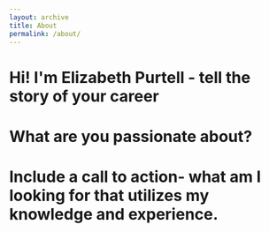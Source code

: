 ```yaml
---
layout: archive
title: About
permalink: /about/
---
```

# Hi! I'm Elizabeth Purtell - tell the story of your career
# What are you passionate about?
# Include a call to action- what am I looking for that utilizes my knowledge and experience.
